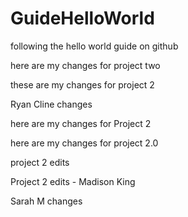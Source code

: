 # GuideHelloWorld
following the hello world guide on github

here are my changes for project two

these are my changes for project 2

Ryan Cline changes 

here are my changes for Project 2

here are my changes for project 2.0

project 2 edits

Project 2 edits - Madison King

Sarah M changes